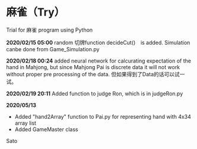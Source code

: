 # 麻雀（Try）
Trial for 麻雀 program using Python

**2020/02/15 05:00**
random 切牌function decideCut()　is added. Simulation canbe done from Game_Simulation.py

**2020/02/18 00:24**
added neural network for calcurating expectation of the hand in Mahjong, but since Mahjong Pai is discrete data it will not work without proper pre processing of the data. 但如果得到了Data的话可以试一试。

**2020/02/19 20:11**
Added function to judge Ron, which is in judgeRon.py

**2020/05/13**
  * Added "hand2Array" function to Pai.py for representing hand with 4x34 array list
  * Added GameMaster class

Sato
